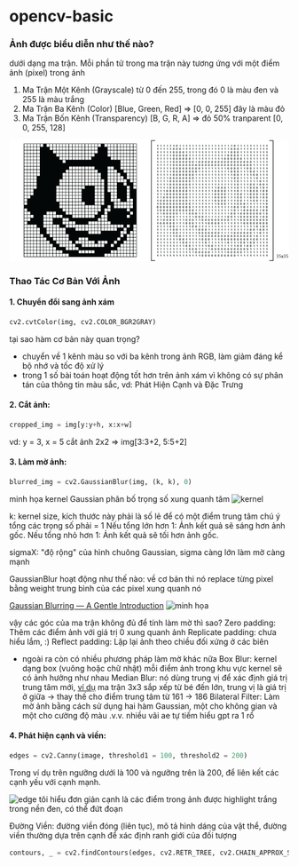 # opencv-basic
### Ảnh được biểu diễn như thế nào?
dưới dạng ma trận. Mỗi phần tử trong ma trận này tương ứng với một điểm ảnh (pixel) trong ảnh
 1. Ma Trận Một Kênh (Grayscale) từ 0 đến 255, trong đó 0 là màu đen và 255 là màu trắng
 2. Ma Trận Ba Kênh (Color) [Blue, Green, Red] => [0, 0, 255] đây là màu đỏ
 3. Ma Trận Bốn Kênh (Transparency) [B, G, R, A] => đỏ 50% tranparent [0, 0, 255, 128]

![img](sample-matrix.gif)

### Thao Tác Cơ Bản Với Ảnh
#### 1. Chuyển đổi sang ảnh xám
```python
cv2.cvtColor(img, cv2.COLOR_BGR2GRAY)
```
tại sao hàm cơ bản này quan trọng?
- chuyển về 1 kênh màu so với ba kênh trong ảnh RGB, làm giảm đáng kể bộ nhớ và tốc độ xử lý
- trong 1 số bài toán hoạt động tốt hơn trên ảnh xám vì không có sự phân tán của thông tin màu sắc, vd: Phát Hiện Cạnh và Đặc Trưng

#### 2. Cắt ảnh: 
```python
cropped_img = img[y:y+h, x:x+w]
```
vd: y = 3, x = 5
cắt ảnh 2x2 => img[3:3+2, 5:5+2]

#### 3. Làm mờ ảnh: 
```python
blurred_img = cv2.GaussianBlur(img, (k, k), 0)
```
minh họa kernel Gaussian phân bố trọng số xung quanh tâm
![kernel](https://miro.medium.com/v2/resize:fit:828/format:webp/1*Nf8jVYj2zhPPOjJSQrY9Ug.png)

k: kernel size, kích thước này phải là số lẻ để có một điểm trung tâm
chú ý tổng các trọng số phải = 1
Nếu tổng lớn hơn 1: Ảnh kết quả sẽ sáng hơn ảnh gốc.
Nếu tổng nhỏ hơn 1: Ảnh kết quả sẽ tối hơn ảnh gốc.

sigmaX: "độ rộng" của hình chuông Gaussian, sigma càng lớn làm mờ càng mạnh

GaussianBlur hoạt động như thế nào: về cơ bản thi nó replace từng pixel bằng weight trung bình của các pixel xung quanh nó

[Gaussian Blurring — A Gentle Introduction](https://pub.towardsai.net/gaussian-blurring-a-gentle-introduction-e34aca1d9bbd)
![minh họa](https://miro.medium.com/v2/resize:fit:1100/format:webp/1*Ra4DG6PT0hxnvH2aW2OUKw.gif)

vậy các góc của ma trận không đủ để tính làm mờ thì sao?
Zero padding: Thêm các điểm ảnh với giá trị 0 xung quanh ảnh
Replicate padding: chưa hiểu lắm, :)
Reflect padding: Lặp lại ảnh theo chiều đối xứng ở các biên

* ngoài ra còn có nhiều phương pháp làm mờ khác nữa
  Box Blur: kernel dạng box (vuông hoặc chữ nhật) mỗi điểm ảnh trong khu vực kernel sẽ có ảnh hưởng như nhau
  Median Blur: nó dùng trung vị để xác định giá trị trung tâm mới, [ví dụ](https://docs.gimp.org/en/gimp-filter-median-blur.html) ma trận 3x3 sắp xếp từ bé đến lớn, trung vị là giá trị ở giữa -> thay thế cho điểm trung tâm từ 161 -> 186
  Bilateral Filter: Làm mờ ảnh bằng cách sử dụng hai hàm Gaussian, một cho không gian và một cho cường độ màu
  .v.v. nhiều vãi ae tự tiềm hiểu gpt ra 1 rổ
  
#### 4. Phát hiện cạnh và viền: 
```python
edges = cv2.Canny(image, threshold1 = 100, threshold2 = 200)
```
Trong ví dụ trên ngưỡng dưới là 100 và ngưỡng trên là 200, để liên kết các cạnh yếu với cạnh mạnh.

![edge](https://wisdomml.in/wp-content/uploads/2023/02/canny1.png)
tôi hiểu đơn giản
cạnh là các điểm trong ảnh được highlight trắng trong nền đen, có thể đứt đoạn

Đường Viền: đường viền đóng (liên tục), mô tả hình dáng của vật thể, đường viền thường dựa trên cạnh để xác định ranh giới của đối tượng
```python
contours, _ = cv2.findContours(edges, cv2.RETR_TREE, cv2.CHAIN_APPROX_SIMPLE)
```
